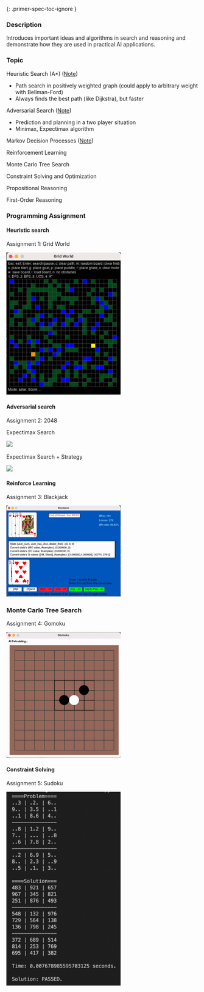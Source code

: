 {: .primer-spec-toc-ignore }

### Description

Introduces important ideas and algorithms in search and reasoning and demonstrate how they are used in practical AI applications. 

### Topic

Heuristic Search (A*) ([Note](https://www.notion.so/f58091a7c260454da8ab7c2a59d63ac0?v=2c0b75daaac4452e998dca1916d27166&p=1c2126d6f4134960b7ba10b285d6e937&pm=s))
 - Path search in positively weighted graph (could apply to arbitrary weight with Bellman-Ford)
 - Always finds the best path (like Dijkstra), but faster

Adversarial Search ([Note](https://www.notion.so/f58091a7c260454da8ab7c2a59d63ac0?v=2c0b75daaac4452e998dca1916d27166&p=d29173091db34d2a82e958f322b66c3a&pm=s))
 - Prediction and planning in a two player situation
 - Minimax, Expectimax algorithm

Markov Decision Processes ([Note](https://www.notion.so/f58091a7c260454da8ab7c2a59d63ac0?v=2c0b75daaac4452e998dca1916d27166&p=6c2e2c02efc0409f9d8dd038834f28d7&pm=s))

Reinforcement Learning

Monte Carlo Tree Search

Constraint Solving and Optimization

Propositional Reasoning

First-Order Reasoning

### Programming Assignment

#### Heuristic search

Assignment 1: Grid World

<img src="./image/cse150b_gw_demo.gif" width=300>

#### Adversarial search

Assignment 2: 2048

Expectimax Search

<img src="./image/cse150b_2048_demo_1.gif" width=300>

Expectimax Search + Strategy

<img src="./image/cse150b_2048_demo_2.gif" width=300>

#### Reinforce Learning

Assignment 3: Blackjack

<img src="./image/cse150b_blackjack_demo.gif" width=300>

### Monte Carlo Tree Search

Assignment 4: Gomoku

<img src="./image/cse150b_gomoku_demo.gif" width=300>

#### Constraint Solving

Assignment 5: Sudoku

<img src="./image/cse150b_sudoku_demo.png" width=300>

